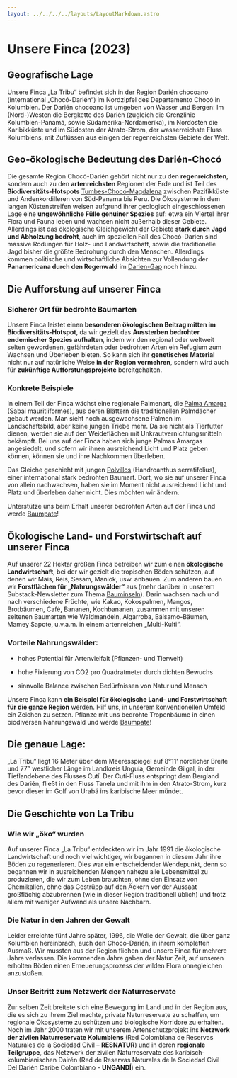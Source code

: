 ```yaml
---
layout: ../../../../layouts/LayoutMarkdown.astro
---
```


# Unsere Finca (2023)

<h2 id="region">Geografische Lage</h2>

Unsere Finca „La Tribu“ befindet sich in der Region Darién chocoano (international „Chocó-Darién“) im Nordzipfel des Departamento Chocó in Kolumbien. Der Darién chocoano ist umgeben von Wasser und Bergen: Im (Nord-)Westen die Bergkette des Darién (zugleich die Grenzlinie Kolumbien-Panamá, sowie Südamerika-Nordamerika), im Nordosten die Karibikküste und im Südosten der Atrato-Strom, der wasserreichste Fluss Kolumbiens, mit Zuflüssen aus einigen der regenreichsten Gebiete der Welt.

<h2 id="region-bedeutung">Geo-ökologische Bedeutung des Darién-Chocó</h2>

Die gesamte Region Chocó-Darién gehört nicht nur zu den **regenreichsten**, sondern auch zu den **artenreichsten** Regionen der Erde und ist Teil des **Biodiversitäts-Hotspots** <a href="https://de.wikipedia.org/wiki/Tumbes-Choc%C3%B3-Magdalena" target="_blank">Tumbes-Chocó-Magdalena</a> zwischen Pazifikküste und Andenkordilleren von Süd-Panama bis Peru. Die Ökosysteme in dem langen Küstenstreifen weisen aufgrund ihrer geologisch eingeschlossenen Lage eine **ungewöhnliche Fülle genuiner Spezies** auf: etwa ein Viertel ihrer Flora und Fauna leben und wachsen nicht außerhalb dieser Gebiete. Allerdings ist das ökologische Gleichgewicht der Gebiete **stark durch Jagd und Abholzung bedroht**, auch im speziellen Fall des Chocó-Darien sind massive Rodungen für Holz- und Landwirtschaft, sowie die traditionelle Jagd bisher die größte Bedrohung durch den Menschen. Allerdings kommen politische und wirtschaftliche Absichten zur Vollendung der **Panamericana durch den Regenwald** im <a href="https://de.wikipedia.org/wiki/Dari%C3%A9n_Gap" target="_blank">Darien-Gap</a> noch hinzu.

<h2 id="ideale-finca-1">Die Aufforstung auf unserer Finca</h2>

### Sicherer Ort für bedrohte Baumarten

Unsere Finca leistet einen **besonderen ökologischen Beitrag mitten im Biodiversitäts-Hotspot**, da wir gezielt das **Aussterben bedrohter endemischer Spezies aufhalten**, indem wir den regional oder weltweit selten gewordenen, gefährdeten oder bedrohten Arten ein Refugium zum Wachsen und Überleben bieten. So kann sich ihr **genetisches Material** nicht nur auf natürliche Weise **in der Region vermehren**, sondern wird auch für **zukünftige Aufforstungsprojekte** bereitgehalten.

<h3 id="ideale-finca-2">Konkrete Beispiele</h3>

In einem Teil der Finca wächst eine regionale Palmenart, die [Palma Amarga](https://tropical.theferns.info/viewtropical.php?id=Sabal+mauritiiformis) (Sabal mauritiiformes), aus deren Blättern die traditionellen Palmdächer gebaut werden. Man sieht noch ausgewachsene Palmen im Landschaftsbild, aber keine jungen Triebe mehr. Da sie nicht als Tierfutter dienen, werden sie auf den Weideflächen mit Unkrautvernichtungsmitteln bekämpft. Bei uns auf der Finca haben sich junge Palmas Amargas angesiedelt, und sofern wir ihnen ausreichend Licht und Platz geben können, können sie und ihre Nachkommen überleben.

Das Gleiche geschieht mit jungen [Polvillos](https://tropical.theferns.info/viewtropical.php?id=Handroanthus+serratifolius) (Handroanthus serratifolius), einer international stark bedrohten Baumart. Dort, wo sie auf unserer Finca von allein nachwachsen, haben sie im Moment nicht ausreichend Licht und Platz und überleben daher nicht. Dies möchten wir ändern.

Unterstütze uns beim Erhalt unserer bedrohten Arten auf der Finca und werde [Baumpate](/pflanze-und-schütze/baumpatenschaft)!

<h2 id="ideale-finca-3">Ökologische Land- und Forstwirtschaft auf unserer Finca</h2>

Auf unserer 22 Hektar großen Finca betreiben wir zum einen **ökologische Landwirtschaft**, bei der wir gezielt die tropischen Böden schützen, auf denen wir Mais, Reis, Sesam, Maniok, usw. anbauen. Zum anderen bauen wir **Forstflächen für „Nahrungswälder“** aus (mehr darüber in unserem Substack-Newsletter zum Thema <a href="https://vivalaselva.substack.com/p/bauminseln?utm_source=profile&utm_medium=reader2" target="_blank">Bauminseln</a>). Darin wachsen nach und nach verschiedene Früchte, wie Kakao, Kokospalmen, Mangos, Brotbäumen, Café, Bananen, Kochbananen, zusammen mit unseren seltenen Baumarten wie Waldmandeln, Algarroba, Bálsamo-Bäumen, Mamey Sapote, u.v.a.m. in einem artenreichen „Multi-Kulti“.

### Vorteile Nahrungswälder:

- hohes Potential für Artenvielfalt (Pflanzen- und Tierwelt)

- hohe Fixierung von CO2 pro Quadratmeter durch dichten Bewuchs

- sinnvolle Balance zwischen Bedürfnissen von Natur und Mensch

Unsere Finca kann **ein Beispiel für ökologische Land- und Forstwirtschaft für die ganze Region** werden. Hilf uns, in unserem konventionellen Umfeld ein Zeichen zu setzen.
Pflanze mit uns bedrohte Tropenbäume in einen biodiversen Nahrungswald und werde [Baumpate](/pflanze-und-schütze/baumpatenschaft)!

<h2 id="lage-exakt">Die genaue Lage:</h2>

„La Tribu“ liegt 16 Meter über dem Meeresspiegel auf 8°11‘ nördlicher Breite und 77° westlicher Länge im Landkreis Unguía, Gemeinde Gilgal, in der Tieflandebene des Flusses Cutí. Der Cutí-Fluss entspringt dem Bergland des Darién, fließt in den Fluss Tanela und mit ihm in den Atrato-Strom, kurz bevor dieser im Golf von Urabá ins karibische Meer mündet.

<h2 id="geschichte-tribu">Die Geschichte von La Tribu</h2>

<h3 id="geschichte-1">Wie wir „öko“ wurden</h3>

Auf unserer Finca „La Tribu“ entdeckten wir im Jahr 1991 die ökologische Landwirtschaft und noch viel wichtiger, wir begannen in diesem Jahr ihre Böden zu regenerieren. Dies war ein entscheidender Wendepunkt, denn so begannen wir in ausreichenden Mengen nahezu alle Lebensmittel zu produzieren, die wir zum Leben brauchten, ohne den Einsatz von Chemikalien, ohne das Gestrüpp auf den Äckern vor der Aussaat großflächig abzubrennen (wie in dieser Region traditionell üblich) und trotz allem mit weniger Aufwand als unsere Nachbarn.

<h3 id="geschichte-2">Die Natur in den Jahren der Gewalt</h3>

Leider erreichte fünf Jahre später, 1996, die Welle der Gewalt, die über ganz Kolumbien hereinbrach, auch den Chocó-Darién, in ihrem kompletten Ausmaß. Wir mussten aus der Region fliehen und unsere Finca für mehrere Jahre verlassen. Die kommenden Jahre gaben der Natur Zeit, auf unseren erholten Böden einen Erneuerungsprozess der wilden Flora ohnegleichen anzustoßen.

<h3>Unser Beitritt zum Netzwerk der Naturreservate</h3>

Zur selben Zeit breitete sich eine Bewegung im Land und in der Region aus, die es sich zu ihrem Ziel machte, private Naturreservate zu schaffen, um regionale Ökosysteme zu schützen und biologische Korridore zu erhalten. Noch im Jahr 2000 traten wir mit unserem Artenschutzprojekt ins **Netzwerk der zivilen Naturreservate Kolumbiens** (Red Colombiana de Reservas Naturales de la Sociedad Civil – **RESNATUR**) und in deren **regionale Teilgruppe**, das Netzwerk der zivilen Naturreservate des karibisch-kolumbianischen Dairén (Red de Reservas Naturales de la Sociedad Civil Del Darién Caribe Colombiano - **UNGANDÍ**) ein.

